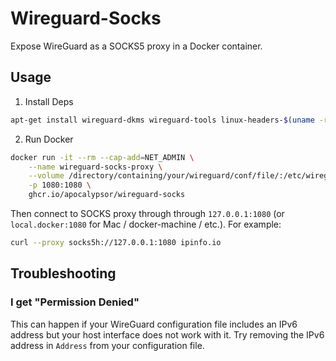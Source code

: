 # Wireguard-Socks

Expose WireGuard as a SOCKS5 proxy in a Docker container.

## Usage

1. Install Deps

```bash
apt-get install wireguard-dkms wireguard-tools linux-headers-$(uname -r)
```

2. Run Docker

```bash
docker run -it --rm --cap-add=NET_ADMIN \
    --name wireguard-socks-proxy \
    --volume /directory/containing/your/wireguard/conf/file/:/etc/wireguard/:ro \
    -p 1080:1080 \
    ghcr.io/apocalypsor/wireguard-socks
```

Then connect to SOCKS proxy through through `127.0.0.1:1080` (or `local.docker:1080` for Mac / docker-machine / etc.). For example:

```bash
curl --proxy socks5h://127.0.0.1:1080 ipinfo.io
```

## Troubleshooting

### I get "Permission Denied"

This can happen if your WireGuard configuration file includes an IPv6 address but your host interface does not work with it. Try removing the IPv6 address in `Address` from your configuration file.
